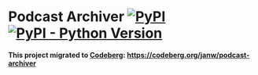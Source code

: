 # Podcast Archiver [![PyPI](https://img.shields.io/pypi/v/podcast-archiver.svg)](https://pypi.org/project/podcast-archiver/) [![PyPI - Python Version](https://img.shields.io/pypi/pyversions/podcast-archiver.svg)](https://pypi.org/project/podcast-archiver/)


**This project migrated to [Codeberg](https://codeberg.org): <https://codeberg.org/janw/podcast-archiver>**

